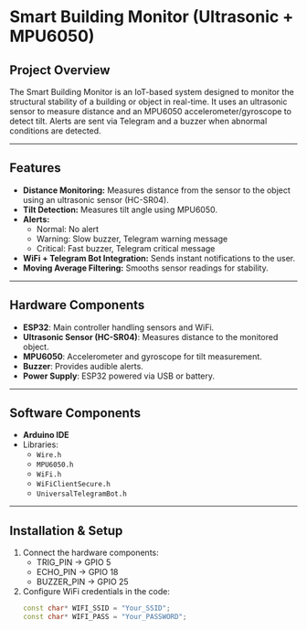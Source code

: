 # Smart Building Monitor (Ultrasonic + MPU6050)

## Project Overview
The Smart Building Monitor is an IoT-based system designed to monitor the structural stability of a building or object in real-time. It uses an ultrasonic sensor to measure distance and an MPU6050 accelerometer/gyroscope to detect tilt. Alerts are sent via Telegram and a buzzer when abnormal conditions are detected.

---

## Features
- **Distance Monitoring:** Measures distance from the sensor to the object using an ultrasonic sensor (HC-SR04).
- **Tilt Detection:** Measures tilt angle using MPU6050.  
- **Alerts:**  
  - Normal: No alert  
  - Warning: Slow buzzer, Telegram warning message  
  - Critical: Fast buzzer, Telegram critical message  
- **WiFi + Telegram Bot Integration:** Sends instant notifications to the user.  
- **Moving Average Filtering:** Smooths sensor readings for stability.

---

## Hardware Components
- **ESP32**: Main controller handling sensors and WiFi.
- **Ultrasonic Sensor (HC-SR04)**: Measures distance to the monitored object.
- **MPU6050**: Accelerometer and gyroscope for tilt measurement.
- **Buzzer**: Provides audible alerts.
- **Power Supply**: ESP32 powered via USB or battery.

---

## Software Components
- **Arduino IDE**
- Libraries:
  - `Wire.h`
  - `MPU6050.h`
  - `WiFi.h`
  - `WiFiClientSecure.h`
  - `UniversalTelegramBot.h`

---

## Installation & Setup
1. Connect the hardware components:
   - TRIG_PIN → GPIO 5
   - ECHO_PIN → GPIO 18
   - BUZZER_PIN → GPIO 25
2. Configure WiFi credentials in the code:
   ```cpp
   const char* WIFI_SSID = "Your_SSID";
   const char* WIFI_PASS = "Your_PASSWORD";
